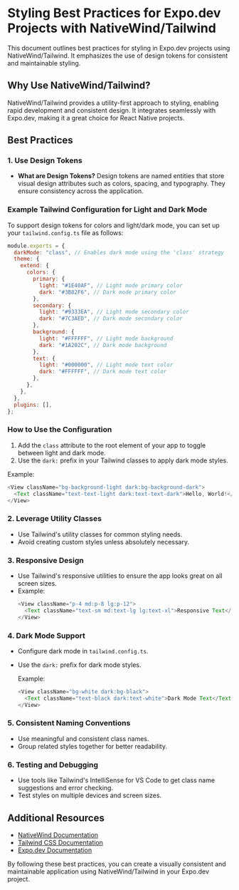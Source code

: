 # Styling Best Practices for Expo.dev Projects with NativeWind/Tailwind

This document outlines best practices for styling in Expo.dev projects using NativeWind/Tailwind. It emphasizes the use of design tokens for consistent and maintainable styling.

## Why Use NativeWind/Tailwind?

NativeWind/Tailwind provides a utility-first approach to styling, enabling rapid development and consistent design. It integrates seamlessly with Expo.dev, making it a great choice for React Native projects.

## Best Practices

### 1. Use Design Tokens

- **What are Design Tokens?**
  Design tokens are named entities that store visual design attributes such as colors, spacing, and typography. They ensure consistency across the application.

### Example Tailwind Configuration for Light and Dark Mode

To support design tokens for colors and light/dark mode, you can set up your `tailwind.config.ts` file as follows:

```javascript
module.exports = {
  darkMode: "class", // Enables dark mode using the 'class' strategy
  theme: {
    extend: {
      colors: {
        primary: {
          light: "#1E40AF", // Light mode primary color
          dark: "#3B82F6", // Dark mode primary color
        },
        secondary: {
          light: "#9333EA", // Light mode secondary color
          dark: "#7C3AED", // Dark mode secondary color
        },
        background: {
          light: "#FFFFFF", // Light mode background
          dark: "#1A202C", // Dark mode background
        },
        text: {
          light: "#000000", // Light mode text color
          dark: "#FFFFFF", // Dark mode text color
        },
      },
    },
  },
  plugins: [],
};
```

### How to Use the Configuration

1. Add the `class` attribute to the root element of your app to toggle between light and dark mode.
2. Use the `dark:` prefix in your Tailwind classes to apply dark mode styles.

Example:

```javascript
<View className="bg-background-light dark:bg-background-dark">
  <Text className="text-text-light dark:text-text-dark">Hello, World!</Text>
</View>
```

### 2. Leverage Utility Classes

- Use Tailwind's utility classes for common styling needs.
- Avoid creating custom styles unless absolutely necessary.

### 3. Responsive Design

- Use Tailwind's responsive utilities to ensure the app looks great on all screen sizes.
- Example:
  ```javascript
  <View className="p-4 md:p-8 lg:p-12">
    <Text className="text-sm md:text-lg lg:text-xl">Responsive Text</Text>
  </View>
  ```

### 4. Dark Mode Support

- Configure dark mode in `tailwind.config.ts`.
- Use the `dark:` prefix for dark mode styles.

  Example:

  ```javascript
  <View className="bg-white dark:bg-black">
    <Text className="text-black dark:text-white">Dark Mode Text</Text>
  </View>
  ```

### 5. Consistent Naming Conventions

- Use meaningful and consistent class names.
- Group related styles together for better readability.

### 6. Testing and Debugging

- Use tools like Tailwind's IntelliSense for VS Code to get class name suggestions and error checking.
- Test styles on multiple devices and screen sizes.

## Additional Resources

- [NativeWind Documentation](https://www.nativewind.dev/)
- [Tailwind CSS Documentation](https://tailwindcss.com/docs)
- [Expo.dev Documentation](https://docs.expo.dev/)

By following these best practices, you can create a visually consistent and maintainable application using NativeWind/Tailwind in your Expo.dev project.
